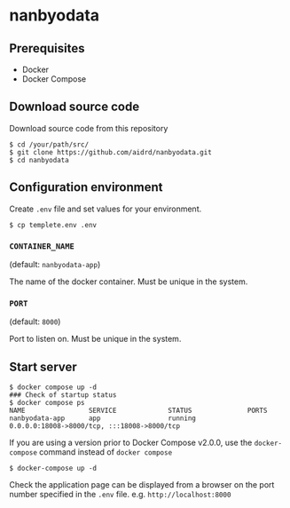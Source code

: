 # nanbyodata
## Prerequisites
* Docker
* Docker Compose

## Download source code
Download source code from this repository
```
$ cd /your/path/src/
$ git clone https://github.com/aidrd/nanbyodata.git
$ cd nanbyodata
```

## Configuration environment
Create `.env` file and set values for your environment.
```
$ cp templete.env .env
```
### `CONTAINER_NAME`
(default: `nanbyodata-app`)

The name of the docker container. Must be unique in the system.

### `PORT`
(default: `8000`)

Port to listen on. Must be unique in the system.

## Start server
```
$ docker compose up -d
### Check of startup status
$ docker compose ps
NAME                SERVICE             STATUS              PORTS
nanbyodata-app      app                 running             0.0.0.0:18008->8000/tcp, :::18008->8000/tcp
```
If you are using a version prior to Docker Compose v2.0.0, use the `docker-compose` command instead of `docker compose`
```
$ docker-compose up -d
```

Check the application page can be displayed from a browser on the port number specified in the `.env` file. e.g. `http://localhost:8000`